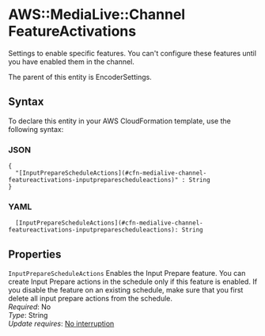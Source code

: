 # AWS::MediaLive::Channel FeatureActivations<a name="aws-properties-medialive-channel-featureactivations"></a>

Settings to enable specific features\. You can't configure these features until you have enabled them in the channel\.

The parent of this entity is EncoderSettings\.

## Syntax<a name="aws-properties-medialive-channel-featureactivations-syntax"></a>

To declare this entity in your AWS CloudFormation template, use the following syntax:

### JSON<a name="aws-properties-medialive-channel-featureactivations-syntax.json"></a>

```
{
  "[InputPrepareScheduleActions](#cfn-medialive-channel-featureactivations-inputpreparescheduleactions)" : String
}
```

### YAML<a name="aws-properties-medialive-channel-featureactivations-syntax.yaml"></a>

```
  [InputPrepareScheduleActions](#cfn-medialive-channel-featureactivations-inputpreparescheduleactions): String
```

## Properties<a name="aws-properties-medialive-channel-featureactivations-properties"></a>

`InputPrepareScheduleActions` <a name="cfn-medialive-channel-featureactivations-inputpreparescheduleactions"></a>
Enables the Input Prepare feature\. You can create Input Prepare actions in the schedule only if this feature is enabled\. If you disable the feature on an existing schedule, make sure that you first delete all input prepare actions from the schedule\.  
_Required_: No  
_Type_: String  
_Update requires_: [No interruption](https://docs.aws.amazon.com/AWSCloudFormation/latest/UserGuide/using-cfn-updating-stacks-update-behaviors.html#update-no-interrupt)
